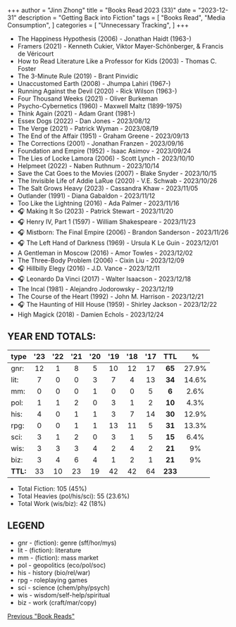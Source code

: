 +++ 
author = "Jinn Zhong" 
title = "Books Read 2023 (33)" 
date = "2023-12-31" 
description = "Getting Back into Fiction"
tags = [
    "Books Read",
    "Media Consumption",
]
categories = [
    "Unnecessary Tracking",
]
+++

* The Happiness Hypothesis (2006) - Jonathan Haidt (1963-)
* Framers (2021) - Kenneth Cukier, Viktor Mayer-Schönberger, & Francis de Véricourt
* How to Read Literature Like a Professor for Kids (2003) - Thomas C. Foster
* The 3-Minute Rule (2019) - Brant Pinvidic
* Unaccustomed Earth (2008) - Jhumpa Lahiri (1967-)
* Running Against the Devil (2020) - Rick Wilson (1963-)
* Four Thousand Weeks (2021) - Oliver Burkeman
* Psycho-Cybernetics (1960) - Maxwell Maltz (1899-1975)
* Think Again (2021) - Adam Grant (1981-)
* Essex Dogs (2022) - Dan Jones - 2023/08/12
* The Verge (2021) - Patrick Wyman - 2023/08/19
* The End of the Affair (1951) - Graham Greene - 2023/09/13
* The Corrections (2001) - Jonathan Franzen - 2023/09/16
* Foundation and Empire (1952) - Isaac Asimov - 2023/09/24
* The Lies of Locke Lamora (2006) - Scott Lynch - 2023/10/10
* Helpmeet (2022) - Naben Ruthnum - 2023/10/14
* Save the Cat Goes to the Movies (2007) - Blake Snyder - 2023/10/15
* The Invisible Life of Addie LaRue (2020) - V.E. Schwab - 2023/10/26
* The Salt Grows Heavy (2023) - Cassandra Khaw - 2023/11/05
* Outlander (1991) - Diana Gabaldon - 2023/11/12
* Too Like the Lightning (2016) - Ada Palmer - 2023/11/16
* :headphones: Making It So (2023) - Patrick Stewart - 2023/11/20 
* :headphones: Henry IV, Part 1 (1597) - William Shakespeare - 2023/11/23
* :headphones: Mistborn: The Final Empire (2006) - Brandon Sanderson - 2023/11/26
* :headphones: The Left Hand of Darkness (1969) - Ursula K Le Guin - 2023/12/01
* A Gentleman in Moscow (2016) - Amor Towles - 2023/12/02
* The Three-Body Problem (2006) - Cixin Liu - 2023/12/09
* :headphones: Hillbilly Elegy (2016) - J.D. Vance - 2023/12/11
* :headphones: Leonardo Da Vinci (2017) - Walter Isaacson - 2023/12/18
* The Incal (1981) - Alejandro Jodorowsky - 2023/12/19
* The Course of the Heart (1992) - John M. Harrison - 2023/12/21
* :headphones: The Haunting of Hill House (1959) - Shirley Jackson - 2023/12/22
* High Magick (2018) - Damien Echols - 2023/12/24
  
## YEAR END TOTALS:
|type|'23|'22|'21|'20|'19|'18|'17|TTL|%|
|:---|:---:|:---:|:---:|:---:|:---:|:---:|:---:|:---:|:---:|
|gnr:| 12|1|8|5|10|12|17|**65**|27.9%|
|lit:| 7|0|0|3|7|4|13|**34**|14.6%|
|mm:| 0|0|0|1|0|0|5|**6**|2.6%|
|pol:| 1|1|2|0|3|1|2|**10**|4.3%|
|his:| 4|0|1|1|3|7|14|**30**|12.9%|
|rpg:| 0|0|1|1|13|11|5|**31**|13.3%|
|sci:| 3|1|2|0|3|1|5|**15**|6.4%|
|wis:| 3|3|3|4|2|4|2|**21**|9%|
|biz:| 3|4|6|4|1|2|1|**21**|9%|
|**TTL:**|33|10|23|19|42|42|64|**233**| |

* Total Fiction: 105 (45%)
* Total Heavies (pol/his/sci): 55 (23.6%)
* Total Work (wis/biz): 42 (18%)

## LEGEND
* gnr - (fiction): genre (sff/hor/mys)
* lit - (fiction): literature
* mm - (fiction): mass market
* pol - geopolitics (eco/pol/soc)
* his - history (bio/rel/war)
* rpg - roleplaying games
* sci - science (chem/phy/psych)
* wis - wisdom/self-help/spiritual
* biz - work (craft/mar/copy)

[Previous "Book Reads"](https://journal.jinnzhong.com/tags/books-read/)


